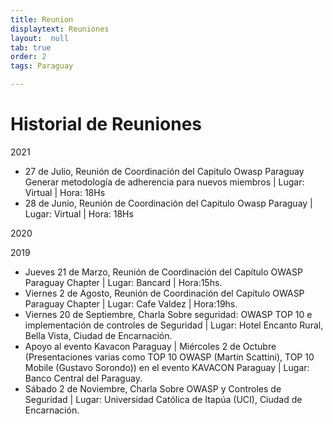 ```yaml
---
title: Reunion
displaytext: Reuniones
layout:  null
tab: true
order: 2
tags: Paraguay

---
```


# Historial de Reuniones

2021
- 27 de Julio, Reunión de Coordinación del Capitulo Owasp Paraguay Generar metodología de adherencia para nuevos miembros | Lugar: Virtual | Hora: 18Hs
- 28 de Junio, Reunión de Coordinación del Capitulo Owasp Paraguay | Lugar: Virtual | Hora: 18Hs

2020

2019
- Jueves 21 de Marzo, Reunión de Coordinación del Capítulo OWASP Paraguay Chapter | Lugar: Bancard | Hora:15hs.
- Viernes 2 de Agosto, Reunión de Coordinación del Capítulo OWASP Paraguay Chapter | Lugar: Cafe Valdez | Hora:19hs.
- Viernes 20 de Septiembre, Charla Sobre seguridad: OWASP TOP 10 e implementación de controles de Seguridad | Lugar: Hotel Encanto Rural, Bella Vista, Ciudad de Encarnación.
- Apoyo al evento Kavacon Paraguay | Miércoles 2 de Octubre (Presentaciones varias como TOP 10 OWASP (Martin Scattini), TOP 10 Mobile (Gustavo Sorondo)) en el evento KAVACON Paraguay | Lugar: Banco Central del Paraguay.
- Sábado 2 de Noviembre, Charla Sobre OWASP y Controles de Seguridad | Lugar: Universidad Católica de Itapúa (UCI), Ciudad de Encarnación.

